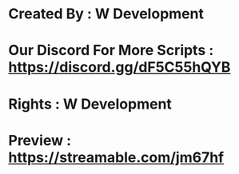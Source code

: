 # Created By : W Development 
# Our Discord For More Scripts : https://discord.gg/dF5C55hQYB
# Rights : W Development
# Preview : https://streamable.com/jm67hf
